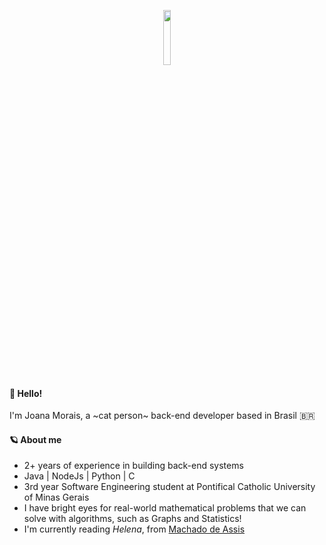 <p align="center">
  <img width=15% src="https://i.pinimg.com/564x/9e/70/d9/9e70d9b7ae230434473aa6923739623a.jpg" />
</p>

#### 🖖 Hello!
I'm Joana Morais, a ~cat person~ back-end developer based in Brasil 🇧🇷

#### 🪐 About me
* 2+ years of experience in building back-end systems <br>
* Java | NodeJs | Python | C <br>
* 3rd year Software Engineering student at Pontifical Catholic University of Minas Gerais<br>
* I have bright eyes for real-world mathematical problems that we can solve with algorithms, such as Graphs and Statistics!<br>
* I'm currently reading *Helena*, from [Machado de Assis](https://en.wikipedia.org/wiki/Machado_de_Assis) <br>
